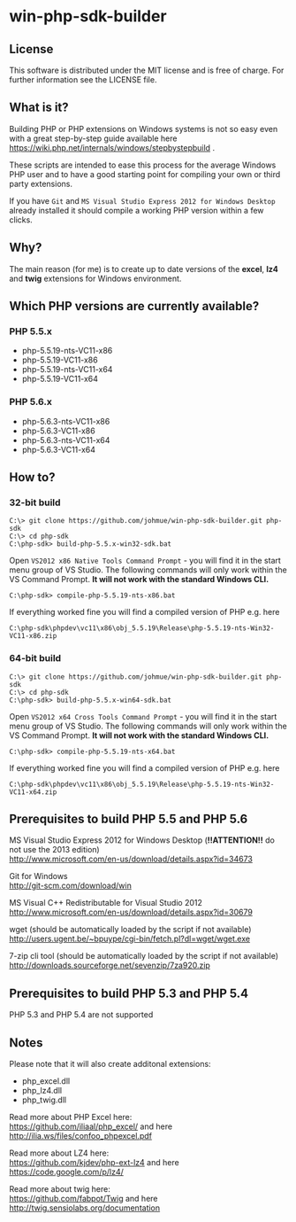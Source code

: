 # win-php-sdk-builder

## License

This software is distributed under the MIT license and is free of charge.
For further information see the LICENSE file.

## What is it?

Building PHP or PHP extensions on Windows systems is not so easy even with a great step-by-step
guide available here https://wiki.php.net/internals/windows/stepbystepbuild .

These scripts are intended to ease this process for the average Windows PHP user and to 
have a good starting point for compiling your own or third party extensions.

If you have ```Git``` and ```MS Visual Studio Express 2012 for Windows Desktop``` already installed it should
compile a working PHP version within a few clicks.

## Why?

The main reason (for me) is to create up to date versions of the **excel**, **lz4** and **twig** extensions for Windows environment.

## Which PHP versions are currently available?

### PHP 5.5.x
- php-5.5.19-nts-VC11-x86
- php-5.5.19-VC11-x86
- php-5.5.19-nts-VC11-x64
- php-5.5.19-VC11-x64

### PHP 5.6.x
- php-5.6.3-nts-VC11-x86
- php-5.6.3-VC11-x86
- php-5.6.3-nts-VC11-x64
- php-5.6.3-VC11-x64

## How to?

### 32-bit build

    C:\> git clone https://github.com/johmue/win-php-sdk-builder.git php-sdk
    C:\> cd php-sdk
    C:\php-sdk> build-php-5.5.x-win32-sdk.bat

Open ```VS2012 x86 Native Tools Command Prompt``` - you will find it in the start menu group of VS Studio.
The following commands will only work within the VS Command Prompt. **It will not work with the standard Windows CLI.**

    C:\php-sdk> compile-php-5.5.19-nts-x86.bat

If everything worked fine you will find a compiled version of PHP e.g. here

    C:\php-sdk\phpdev\vc11\x86\obj_5.5.19\Release\php-5.5.19-nts-Win32-VC11-x86.zip

### 64-bit build

    C:\> git clone https://github.com/johmue/win-php-sdk-builder.git php-sdk
    C:\> cd php-sdk
    C:\php-sdk> build-php-5.5.x-win64-sdk.bat

Open ```VS2012 x64 Cross Tools Command Prompt``` - you will find it in the start menu group of VS Studio.
The following commands will only work within the VS Command Prompt. **It will not work with the standard Windows CLI.**

    C:\php-sdk> compile-php-5.5.19-nts-x64.bat

If everything worked fine you will find a compiled version of PHP e.g. here

    C:\php-sdk\phpdev\vc11\x86\obj_5.5.19\Release\php-5.5.19-nts-Win32-VC11-x64.zip

## Prerequisites to build PHP 5.5 and PHP 5.6

MS Visual Studio Express 2012 for Windows Desktop (**!!ATTENTION!!** do not use the 2013 edition)  
http://www.microsoft.com/en-us/download/details.aspx?id=34673

Git for Windows  
http://git-scm.com/download/win

MS Visual C++ Redistributable for Visual Studio 2012  
http://www.microsoft.com/en-us/download/details.aspx?id=30679

wget (should be automatically loaded by the script if not available)  
http://users.ugent.be/~bpuype/cgi-bin/fetch.pl?dl=wget/wget.exe

7-zip cli tool (should be automatically loaded by the script if not available)  
http://downloads.sourceforge.net/sevenzip/7za920.zip

## Prerequisites to build PHP 5.3 and PHP 5.4

PHP 5.3 and PHP 5.4 are not supported

## Notes

Please note that it will also create additonal extensions:

- php_excel.dll
- php_lz4.dll
- php_twig.dll

Read more about PHP Excel here:  
https://github.com/iliaal/php_excel/ and here http://ilia.ws/files/confoo_phpexcel.pdf

Read more about LZ4 here:  
https://github.com/kjdev/php-ext-lz4 and here https://code.google.com/p/lz4/

Read more about twig here:  
https://github.com/fabpot/Twig and here http://twig.sensiolabs.org/documentation
